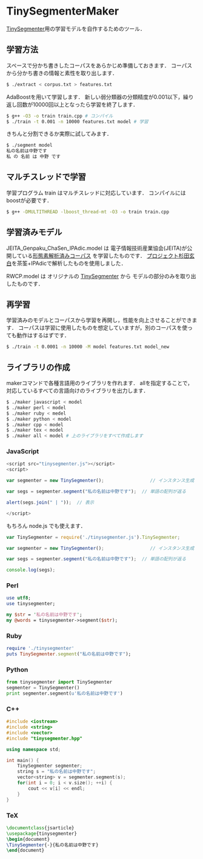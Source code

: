 TinySegmenterMaker
=====

[TinySegmenter](http://chasen.org/~taku/software/TinySegmenter/)用の学習モデルを自作するためのツール．

## 学習方法

スペースで分かち書きしたコーパスをあらかじめ準備しておきます．
コーパスから分かち書きの情報と素性を取り出します．

``` bash
$ ./extract < corpus.txt > features.txt
```

AdaBoostを用いて学習します．
新しい弱分類器の分類精度が0.001以下，繰り返し回数が10000回以上となったら学習を終了します．

``` bash
$ g++ -O3 -o train train.cpp # コンパイル
$ ./train -t 0.001 -n 10000 features.txt model # 学習
```

きちんと分割できるか実際に試してみます．

``` bash
$ ./segment model
私の名前は中野です
私 の 名前 は 中野 です
```

## マルチスレッドで学習

学習プログラム train はマルチスレッドに対応しています．
コンパイルにはboostが必要です．

``` bash
$ g++ -DMULTITHREAD -lboost_thread-mt -O3 -o train train.cpp
```


## 学習済みモデル

JEITA\_Genpaku\_ChaSen\_IPAdic.model は
電子情報技術産業協会(JEITA)が公開している[形態素解析済みコーパス](http://anlp.jp/NLP_Portal/jeita_corpus/index.html)
を学習したものです．
[プロジェクト杉田玄白](http://www.genpaku.org/)を茶筌+IPAdicで解析したものを使用しました．

RWCP.model は オリジナルの [TinySegmenter](http://chasen.org/~taku/software/TinySegmenter/) から
モデルの部分のみを取り出したものです．


## 再学習

学習済みのモデルとコーパスから学習を再開し，性能を向上させることができます．
コーパスは学習に使用したものを想定していますが，別のコーパスを使っても動作はするはずです．

``` bash
$ ./train -t 0.0001 -n 10000 -M model features.txt model_new
```

## ライブラリの作成

makerコマンドで各種言語用のライブラリを作れます．
allを指定することで，対応しているすべての言語向けのライブラリを出力します．

``` bash
$ ./maker javascript < model
$ ./maker perl < model
$ ./maker ruby < medel
$ ./maker python < model
$ ./maker cpp < model
$ ./maker tex < model
$ ./maker all < model # 上のライブラリをすべて作成します
```


### JavaScript

``` javascript
<script src="tinysegmenter.js"></script>
<script>

var segmenter = new TinySegmenter();                 // インスタンス生成

var segs = segmenter.segment("私の名前は中野です");  // 単語の配列が返る

alert(segs.join(" | "));  // 表示

</script>
```

もちろん node.js でも使えます．

``` javascript
var TinySegmenter = require('./tinysegmenter.js').TinySegmenter;

var segmenter = new TinySegmenter();                 // インスタンス生成

var segs = segmenter.segment("私の名前は中野です");  // 単語の配列が返る

console.log(segs);
```

### Perl

``` perl
use utf8;
use tinysegmenter;

my $str = '私の名前は中野です';
my @words = tinysegmenter->segment($str);
```

### Ruby

``` ruby
require './tinysegmenter'
puts TinySegmenter.segment("私の名前は中野です");
```

### Python

``` python
from tinysegmenter import TinySegmenter
segmenter = TinySegmenter()
print segmenter.segment(u'私の名前は中野です')
```

### C++

``` c++
#include <iostream>
#include <string>
#include <vector>
#include "tinysegmenter.hpp"

using namespace std;

int main() {
    TinySegmenter segmenter;
    string s = "私の名前は中野です";
    vector<string> v = segmenter.segment(s);
    for(int i = 0; i < v.size(); ++i) {
        cout << v[i] << endl;
    }
}
```

### TeX

```tex
\documentclass{jsarticle}
\usepackage{tinysegmenter}
\begin{document}
\TinySegmenter{-}{私の名前は中野です}
\end{document}
```
